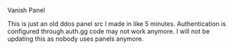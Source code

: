 Vanish Panel



<p> This is just an old ddos panel src I made in like 5 minutes. Authentication is configured through auth.gg code may not work anymore. I will not be updating this as nobody uses panels anymore.
